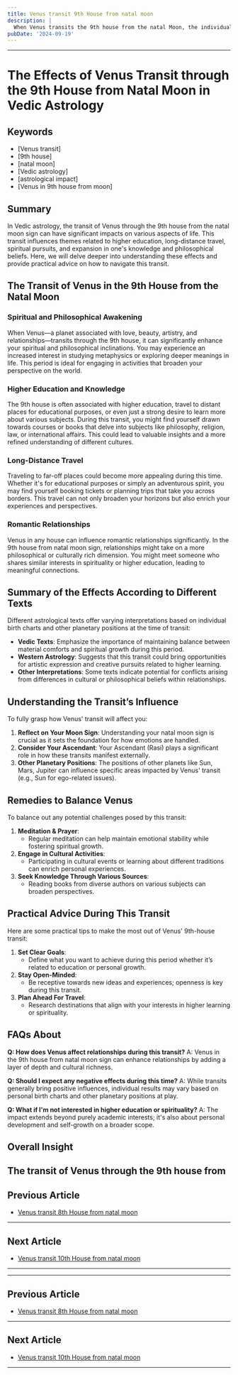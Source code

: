 ```yaml
---
title: Venus transit 9th House from natal moon
description: |
  When Venus transits the 9th house from the natal Moon, the individual gains spiritual insight, material wealth, and happiness. The period is marked by success in education, strong relationships, and opportunities for travel and religious pursuits.
pubDate: '2024-09-19'
---
```


--- 
# The Effects of Venus Transit through the 9th House from Natal Moon in Vedic Astrology

## Keywords
- [Venus transit]
- [9th house]
- [natal moon]
- [Vedic astrology]
- [astrological impact]
- [Venus in 9th house from moon]

## Summary
In Vedic astrology, the transit of Venus through the 9th house from the natal moon sign can have significant impacts on various aspects of life. This transit influences themes related to higher education, long-distance travel, spiritual pursuits, and expansion in one's knowledge and philosophical beliefs. Here, we will delve deeper into understanding these effects and provide practical advice on how to navigate this transit.

## The Transit of Venus in the 9th House from the Natal Moon

### Spiritual and Philosophical Awakening
When Venus—a planet associated with love, beauty, artistry, and relationships—transits through the 9th house, it can significantly enhance your spiritual and philosophical inclinations. You may experience an increased interest in studying metaphysics or exploring deeper meanings in life. This period is ideal for engaging in activities that broaden your perspective on the world.

### Higher Education and Knowledge
The 9th house is often associated with higher education, travel to distant places for educational purposes, or even just a strong desire to learn more about various subjects. During this transit, you might find yourself drawn towards courses or books that delve into subjects like philosophy, religion, law, or international affairs. This could lead to valuable insights and a more refined understanding of different cultures.

### Long-Distance Travel
Traveling to far-off places could become more appealing during this time. Whether it's for educational purposes or simply an adventurous spirit, you may find yourself booking tickets or planning trips that take you across borders. This travel can not only broaden your horizons but also enrich your experiences and perspectives.

### Romantic Relationships
Venus in any house can influence romantic relationships significantly. In the 9th house from natal moon sign, relationships might take on a more philosophical or culturally rich dimension. You might meet someone who shares similar interests in spirituality or higher education, leading to meaningful connections.

## Summary of the Effects According to Different Texts

Different astrological texts offer varying interpretations based on individual birth charts and other planetary positions at the time of transit:
- **Vedic Texts**: Emphasize the importance of maintaining balance between material comforts and spiritual growth during this period.
- **Western Astrology**: Suggests that this transit could bring opportunities for artistic expression and creative pursuits related to higher learning.
- **Other Interpretations**: Some texts indicate potential for conflicts arising from differences in cultural or philosophical beliefs within relationships.

## Understanding the Transit’s Influence

To fully grasp how Venus' transit will affect you:
1. **Reflect on Your Moon Sign**: Understanding your natal moon sign is crucial as it sets the foundation for how emotions are handled.
2. **Consider Your Ascendant**: Your Ascendant (Rasi) plays a significant role in how these transits manifest externally.
3. **Other Planetary Positions**: The positions of other planets like Sun, Mars, Jupiter can influence specific areas impacted by Venus' transit (e.g., Sun for ego-related issues).

## Remedies to Balance Venus

To balance out any potential challenges posed by this transit:
1. **Meditation & Prayer**:
   - Regular meditation can help maintain emotional stability while fostering spiritual growth.
2. **Engage in Cultural Activities**:
   - Participating in cultural events or learning about different traditions can enrich personal experiences.
3. **Seek Knowledge Through Various Sources**:
   - Reading books from diverse authors on various subjects can broaden perspectives.

## Practical Advice During This Transit

Here are some practical tips to make the most out of Venus' 9th-house transit:
1. **Set Clear Goals**:
   - Define what you want to achieve during this period whether it’s related to education or personal growth.
2. **Stay Open-Minded**:
   - Be receptive towards new ideas and experiences; openness is key during this transit.
3. **Plan Ahead For Travel**:
   - Research destinations that align with your interests in higher learning or spirituality.

## FAQs About

**Q: How does Venus affect relationships during this transit?**
A: Venus in the 9th house from natal moon sign can enhance relationships by adding a layer of depth and cultural richness.

**Q: Should I expect any negative effects during this time?**
A: While transits generally bring positive influences, individual results may vary based on personal birth charts and other planetary positions at play.

**Q: What if I'm not interested in higher education or spirituality?**
A: The impact extends beyond purely academic interests; it's also about personal development and self-growth on a broader scope.

## Overall Insight
The transit of Venus through the 9th house from
---

## Previous Article
- [Venus transit 8th House from natal moon](200608_Venus_transit_8th_House_from_natal_moon.md)

---

## Next Article
- [Venus transit 10th House from natal moon](200610_Venus_transit_10th_House_from_natal_moon.md)

---
---

## Previous Article
- [Venus transit 8th House from natal moon](200608_Venus_transit_8th_House_from_natal_moon.md)

---

## Next Article
- [Venus transit 10th House from natal moon](200610_Venus_transit_10th_House_from_natal_moon.md)

---
